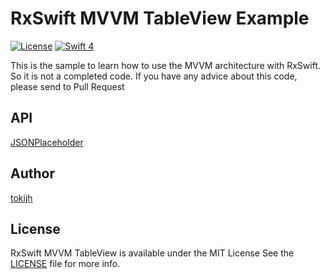 #  RxSwift MVVM TableView Example

[![License](http://img.shields.io/badge/License-MIT-green.svg?style=flat)](https://github.com/tokijh/RxSwiftMVVMTableView/blob/master/LICENSE)
[![Swift 4](https://img.shields.io/badge/swift-4.0-orange.svg?style=flat)](https://swift.org)

This is the sample to learn how to use the MVVM architecture with RxSwift.
So it is not a completed code.
If you have any advice about this code, please send to Pull Request

## API
[JSONPlaceholder](https://jsonplaceholder.typicode.com)

## Author
[tokijh](https://github.com/tokijh)

## License
RxSwift MVVM TableView is available under the MIT License See the [LICENSE](LICENSE) file for more info.
